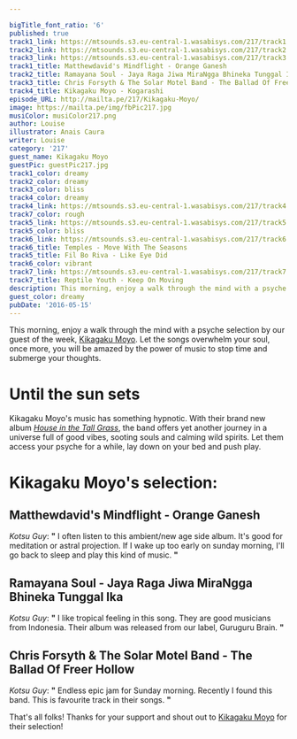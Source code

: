 ```yaml
---

bigTitle_font_ratio: '6'
published: true
track1_link: https://mtsounds.s3.eu-central-1.wasabisys.com/217/track1.mp3
track2_link: https://mtsounds.s3.eu-central-1.wasabisys.com/217/track2.mp3
track3_link: https://mtsounds.s3.eu-central-1.wasabisys.com/217/track3.mp3
track1_title: Matthewdavid's Mindflight - Orange Ganesh
track2_title: Ramayana Soul - Jaya Raga Jiwa MiraNgga Bhineka Tunggal Ika
track3_title: Chris Forsyth & The Solar Motel Band - The Ballad Of Freer Hollow
track4_title: Kikagaku Moyo - Kogarashi
episode_URL: http://mailta.pe/217/Kikagaku-Moyo/
image: https://mailta.pe/img/fbPic217.jpg
musiColor: musiColor217.png
author: Louise
illustrator: Anais Caura
writer: Louise
category: '217'
guest_name: Kikagaku Moyo
guestPic: guestPic217.jpg
track1_color: dreamy
track2_color: dreamy
track3_color: bliss
track4_color: dreamy
track4_link: https://mtsounds.s3.eu-central-1.wasabisys.com/217/track4.mp3
track7_color: rough
track5_link: https://mtsounds.s3.eu-central-1.wasabisys.com/217/track5.mp3
track5_color: bliss
track6_link: https://mtsounds.s3.eu-central-1.wasabisys.com/217/track6.mp3
track6_title: Temples - Move With The Seasons
track5_title: Fil Bo Riva - Like Eye Did
track6_color: vibrant
track7_link: https://mtsounds.s3.eu-central-1.wasabisys.com/217/track7.mp3
track7_title: Reptile Youth - Keep On Moving
description: This morning, enjoy a walk through the mind with a psyche selection by our guest of the week, Kikagaku Moyo. It's time to stop and think.
guest_color: dreamy
pubDate: '2016-05-15'
---
```

This morning, enjoy a walk through the mind with a psyche selection by our guest of the week, [Kikagaku Moyo](https://www.facebook.com/kikagakumoyo/?fref=ts). Let the songs overwhelm your soul, once more, you will be amazed by the power of music to stop time and submerge your thoughts.

# Until the sun sets

Kikagaku Moyo's music has something hypnotic. With their brand new album _[House in the Tall Grass](https://geometricpatterns.bandcamp.com/album/house-in-the-tall-grass)_, the band offers yet another journey in a universe full of good vibes, sooting souls and calming wild spirits. Let them access your psyche for a while, lay down on your bed and push play.
 
# Kikagaku Moyo's selection:

## Matthewdavid's Mindflight - Orange Ganesh
_Kotsu Guy_: **"** I often listen to this ambient/new age side album. It's good for meditation
or astral projection. If I wake up too early on sunday morning, I'll go back to sleep and play this kind of music. **"** 

## Ramayana Soul - Jaya Raga Jiwa MiraNgga Bhineka Tunggal Ika
_Kotsu Guy_: **"** I like tropical feeling in this song. They are good musicians from Indonesia. Their album was released from our label, Guruguru Brain. **"** 

## Chris Forsyth & The Solar Motel Band - The Ballad Of Freer Hollow
_Kotsu Guy_: **"** Endless epic jam for Sunday morning. Recently I found this band. This is favourite track in their songs. **"** 

That's all folks! Thanks for your support and shout out to [Kikagaku Moyo](https://www.facebook.com/kikagakumoyo/?fref=ts) for their selection!
